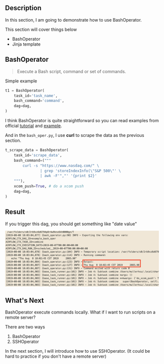 Description
------------
In this section, I am going to demonstrate how to use BashOperator.

This section will cover things below
- BashOperator
- Jinja template


BashOperator
------------
>  Execute a Bash script, command or set of commands.

Simple example

```python
t1 = BashOperator(
    task_id='task_name',
    bash_command='command',
    dag=dag,
)
```

I think BashOperator is quite straightforward so you can read examples from official [tutorial](https://github.com/apache/airflow/blob/master/airflow/example_dags/tutorial.py) and [example](https://github.com/apache/airflow/blob/master/airflow/example_dags/example_bash_operator.py).


And in the `bash_oper.py`, I use **curl** to scrape the data as the previous section.

```python
t_scrape_data = BashOperator(
    task_id='scrape_data',
    bash_command=("""
        curl -s "https://www.nasdaq.com/" \
                | grep 'storeIndexInfo(\"S&P 500\"' \
                | awk -F'","' '{print $2}'
    """),
    xcom_push=True, # do a xcom push
    dag=dag,
)
```

Result
------------
If you trigger this dag, you should get something like "date value"

![img](imgs/bash.png)



What's Next
------------
BashOperator execute commands locally. What if I want to run scripts on a remote server?

There are two ways
1. BashOperator
2. SSHOperator

In the next section, I will introduce how to use SSHOperator.
(It could be hard to practice if you don't have a remote server)
